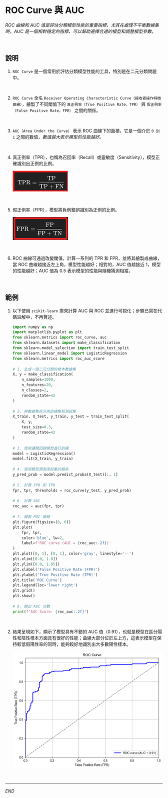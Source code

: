 # ROC Curve 與 AUC

_ROC 曲線和 AUC 值是評估分類模型性能的重要指標，尤其在處理不平衡數據集時，AUC 是一個相對穩定的指標，可以幫助選擇合適的模型和調整模型參數。_

<br>

## 說明

1. `ROC Curve` 是一個常用於評估分類模型性能的工具，特別是在二元分類問題中。

<br>

2. `ROC Curve` 全名 `Receiver Operating Characteristic Curve（接收者操作特徵曲線）`，繪製了不同閾值下的 `真正例率（True Positive Rate，TPR）` 與 `假正例率（False Positive Rate，FPR）` 之間的關係。

<br>

3. `AUC（Area Under the Curve）` 表示 ROC 曲線下的面積，它是一個介於 `0 到 1` 之間的數值，_數值越大表示模型的性能越好_。

<br>

4. 真正例率（TPR），也稱為召回率（Recall）或靈敏度（Sensitivity），模型正確識別出正例的比例。

    ![](images/img_88.png)

<br>

5. 假正例率（FPR），模型將負例錯誤識別為正例的比例。

    ![](images/img_89.png)

<br>

6. ROC 曲線可通過改變閾值，計算一系列的 TPR 和 FPR，並將其繪製成曲線，當 ROC 曲線越接近左上角，模型性能越好；相對的，AUC 值越接近 1，模型的性能越好；AUC 值為 0.5 表示模型的性能與隨機猜測相當。

<br>

## 範例

1. 以下使用 `scikit-learn` 庫來計算 AUC 與 ROC 並進行可視化；步驟已寫在代碼註解中，不再贅述。

    ```python
    import numpy as np
    import matplotlib.pyplot as plt
    from sklearn.metrics import roc_curve, auc
    from sklearn.datasets import make_classification
    from sklearn.model_selection import train_test_split
    from sklearn.linear_model import LogisticRegression
    from sklearn.metrics import roc_auc_score

    # 1. 生成一個二元分類的樣本數據集
    X, y = make_classification(
        n_samples=1000, 
        n_features=20, 
        n_classes=2, 
        random_state=42
    )

    # 2. 將數據集拆分為訓練集和測試集
    X_train, X_test, y_train, y_test = train_test_split(
        X, y, 
        test_size=0.3, 
        random_state=42
    )

    # 3. 使用邏輯回歸模型進行訓練
    model = LogisticRegression()
    model.fit(X_train, y_train)

    # 4. 使用模型預測測試集的概率
    y_pred_prob = model.predict_proba(X_test)[:, 1]

    # 5. 計算 FPR 和 TPR
    fpr, tpr, thresholds = roc_curve(y_test, y_pred_prob)

    # 6. 計算 AUC
    roc_auc = auc(fpr, tpr)

    # 7. 繪製 ROC 曲線
    plt.figure(figsize=(8, 6))
    plt.plot(
        fpr, tpr, 
        color='blue', lw=2, 
        label=f'ROC curve (AUC = {roc_auc:.2f})'
    )
    plt.plot([0, 1], [0, 1], color='gray', linestyle='--')
    plt.xlim([0.0, 1.0])
    plt.ylim([0.0, 1.05])
    plt.xlabel('False Positive Rate (FPR)')
    plt.ylabel('True Positive Rate (TPR)')
    plt.title('ROC Curve')
    plt.legend(loc='lower right')
    plt.grid()
    plt.show()

    # 8. 輸出 AUC 分數
    print(f"AUC Score: {roc_auc:.2f}")
    ```

<br>

2. 結果呈現如下，顯示了模型具有不錯的 AUC 值（0.91），也就是模型在區分陽性和陰性樣本方面具有很好的性能；曲線大部分位於左上方，這表示模型在保持較低假陽性率的同時，能夠較好地識別出大多數陽性樣本。

    ![](images/img_90.png)

<br>

___

_END_






